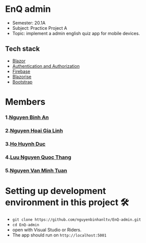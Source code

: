 # EnQ admin
- Semester: 20.1A
- Subject: Practice Project A
- Topic: implement a admin english quiz app for mobile devices.

## Tech stack

- [Blazor][blazor]
- [Authentication and Authorization][auth]
- [Firebase][firebase]
- [Blazorise][blazorise]
- [Bootstrap][bootstrap]

[blazor]: https://docs.microsoft.com/en-us/aspnet/core/blazor/?view=aspnetcore-3.1/
[auth]: https://docs.microsoft.com/en-us/aspnet/core/blazor/security/?view=aspnetcore-3.1#:~:text=Blazor%20WebAssembly%20apps%20run%20on,apply%20to%20routable%20Razor%20components.
[firebase]: https://firebase.google.com/
[blazorise]: https://blazorise.com/
[bootstrap]: https://getbootstrap.com/

# Members
### 1.[Nguyen Binh An](https://github.com/nguyenbinhanltv)

### 2.[Nguyen Hoai Gia Linh](https://github.com/linhsol26)

### 3.[Ho Huynh Duc](https://github.com/duca7)

### 4.[Luu Nguyen Quoc Thang](https://github.com/thangluu93)

### 5.[Nguyen Van Minh Tuan](https://github.com/tuannvmk18)

# Setting up development environment in this project 🛠

- `git clone https://github.com/nguyenbinhanltv/EnQ-admin.git`
- `cd EnQ-admin`
- open with Visual Studio or Riders.
- The app should run on `http://localhost:5001`

